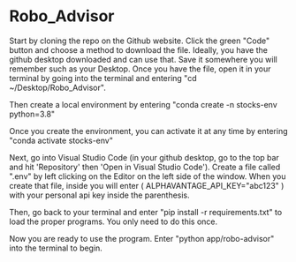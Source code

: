 # Robo_Advisor

Start by cloning the repo on the Github website. Click the green "Code" button and choose a method to download the file. Ideally, you have the github desktop downloaded and can use that. Save it somewhere you will remember such as your Desktop. Once you have the file, open it in your terminal by going into the terminal and entering "cd ~/Desktop/Robo_Advisor".

Then create a local environment by entering "conda create -n stocks-env python=3.8"

Once you create the environment, you can activate it at any time by entering "conda activate stocks-env"

Next, go into Visual Studio Code (in your github desktop, go to the top bar and hit 'Repository' then 'Open in Visual Studio Code'). Create a file called ".env" by left clicking on the Editor on the left side of the window.
When you create that file, inside you will enter ( ALPHAVANTAGE_API_KEY="abc123" ) with your personal api key inside the parenthesis.

Then, go back to your terminal and enter "pip install -r requirements.txt" to load the proper programs. You only need to do this once.

Now you are ready to use the program. Enter "python app/robo-advisor" into the terminal to begin.